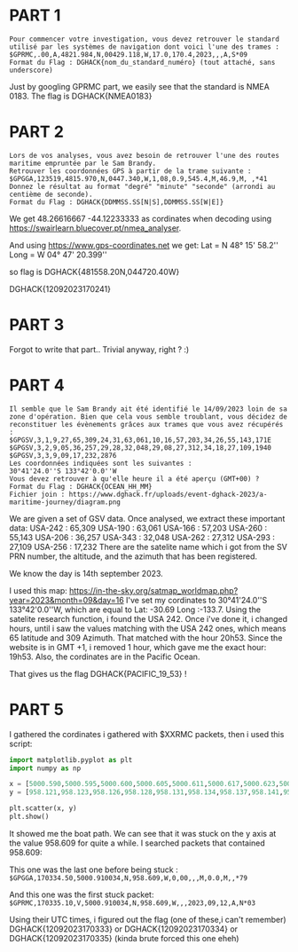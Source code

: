 # PART 1

```
Pour commencer votre investigation, vous devez retrouver le standard utilisé par les systèmes de navigation dont voici l'une des trames :
$GPRMC,.00,A,4821.984,N,00429.118,W,17.0,170.4,2023,,,A,S*09
Format du Flag : DGHACK{nom_du_standard_numéro} (tout attaché, sans underscore)
```

Just by googling GPRMC part, we easily see that the standard is NMEA 0183. The flag is DGHACK{NMEA0183}

# PART 2

```
Lors de vos analyses, vous avez besoin de retrouver l'une des routes maritime empruntée par le Sam Brandy.
Retrouver les coordonnées GPS à partir de la trame suivante :
$GPGGA,123519,4815.970,N,0447.340,W,1,08,0.9,545.4,M,46.9,M, ,*41
Donnez le résultat au format "degré" "minute" "seconde" (arrondi au centième de seconde).
Format du Flag : DGHACK{DDMMSS.SS[N|S],DDMMSS.SS[W|E]}
```

We get 48.26616667 -44.12233333 as cordinates when decoding using https://swairlearn.bluecover.pt/nmea_analyser.

And using https://www.gps-coordinates.net we get:
Lat = N 48° 15' 58.2''
Long = W 04° 47' 20.399''

so flag is DGHACK{481558.20N,044720.40W}

DGHACK{12092023170241}

# PART 3

Forgot to write that part.. Trivial anyway, right ? :)

# PART 4

```
Il semble que le Sam Brandy ait été identifié le 14/09/2023 loin de sa zone d'opération. Bien que cela vous semble troublant, vous décidez de reconstituer les évènements grâces aux trames que vous avez récupérés :
$GPGSV,3,1,9,27,65,309,24,31,63,061,10,16,57,203,34,26,55,143,171E $GPGSV,3,2,9,05,36,257,29,28,32,048,29,08,27,312,34,18,27,109,1940
$GPGSV,3,3,9,09,17,232,2876
Les coordonnées indiquées sont les suivantes :
30°41'24.0''S 133°42'0.0''W
Vous devez retrouver à qu'elle heure il a été aperçu (GMT+00) ?
Format du Flag : DGHACK{OCEAN_HH_MM}
Fichier join : https://www.dghack.fr/uploads/event-dghack-2023/a-maritime-journey/diagram.png
```
We are given a set of GSV data.
Once analysed, we extract these important data:
USA-242 : 65,309
USA-190 : 63,061
USA-166 : 57,203
USA-260 : 55,143
USA-206 : 36,257
USA-343 : 32,048
USA-262 : 27,312
USA-293 : 27,109
USA-256 : 17,232
There are the satelite name which i got from the SV PRN number, the altitude, and the azimuth that has been registered.

We know the day is 14th september 2023.

I used this map:
https://in-the-sky.org/satmap_worldmap.php?year=2023&month=09&day=16
I've set my cordinates to 30°41'24.0''S 133°42'0.0''W, which are equal to Lat: -30.69 Long :-133.7.
Using the satelite research function, i found the USA 242.
Once i've done it, i changed hours, until i saw the values matching with the USA 242 ones, which means 65 latitude and 309 Azimuth.
That matched with the hour 20h53. Since the website is in GMT +1, i removed 1 hour, which gave me the exact hour: 19h53.
Also, the cordinates are in the Pacific Ocean.

That gives us the flag DGHACK{PACIFIC_19_53} !

# PART 5

I gathered the cordinates i gathered with $XXRMC packets, then i used this script:

```python
import matplotlib.pyplot as plt
import numpy as np

x = [5000.590,5000.595,5000.600,5000.605,5000.611,5000.617,5000.623,5000.628,5000.634,5000.639,5000.645,5000.651,5000.657,5000.662,5000.667,5000.673,5000.678,5000.683,5000.688,5000.693,5000.697,5000.699,5000.699,5000.699,5000.699,5000.715,5000.719,5000.722,5000.724,5000.726,5000.728,5000.729,5000.730,5000.729,5000.729,5000.572,5000.576,5000.580,5000.585,5000.590,5000.595,5000.600,5000.605,5000.611,5000.617,5000.623,5000.628,5000.634,5000.639,5000.645,5000.651,5000.657,5000.662,5000.667,5000.673,5000.678,5000.683,5000.688,5000.693,5000.697,5000.702,5000.705,5000.709,5000.712,5000.715,5000.719,5000.722,5000.724,5000.726,5000.728,5000.729,5000.730,5000.731,5000.731,5000.731,5000.731,5000.731,5000.731,5000.731,5000.732,5000.733,5000.735,5000.737,5000.739,5000.742,5000.745,5000.749,5000.754,5000.758,5000.763,5000.769,5000.775,5000.781,5000.787,5000.794,5000.800,5000.807,5000.814,5000.821,5000.827,5000.834,5000.841,5000.849,5000.856,5000.863,5000.870,5000.878,5000.885,5000.892,5000.899,5000.906,5000.914,5000.910,5000.910,5000.910,5000.910,5000.910,5000.910,5000.910,5000.910,5000.910,5000.910,5000.910,5000.910,5000.910,5000.910,5000.910,5000.910,5000.910,5000.910,5000.910,5000.910,5000.910,5000.910,5000.910,5000.910,5000.910,5000.910,5000.910,5000.910,5000.910,5000.910,5000.910,5000.910,5001.073,5001.072,5001.072,5001.073,5001.076,5001.078,5001.081,5001.084,5001.088,5001.094,5001.100,5001.109,5001.120,5001.132,5001.144,5001.157,5001.170,5001.182,5001.194,5001.205,5001.217,5001.228,5001.239,5001.249,5001.259,5001.269,5001.279,5001.289,5001.298,5001.306,5001.314,5001.322,5001.330,5001.339,5001.347,5001.355,5001.363,5001.372,5001.384,5001.396,5001.409,5001.421,5001.432,5001.444,5001.455,5001.466,5001.477,5001.486,5001.491,5001.493,5001.493,5001.494,5001.495,5001.497,5001.498,5001.499,5001.501,5001.503,5001.504,5001.506,5001.507,5001.508,5001.509,5001.509,5001.509,5001.508,5001.507,5001.506,5001.505,5001.504,5001.503,5001.504,5001.506,5001.508,5001.510,5001.512,5001.514,5001.517,5001.520,5001.523,5001.527,5001.530,5001.530,5001.530,5001.530,5001.530,5001.530,5001.530,5001.530,5001.530,5001.530,5001.530,5001.530,5001.530,5001.530,5001.530,5001.530,5001.530,5001.530,5001.530,5001.530,5001.530,5001.530,5001.530,5001.530,5001.530,5001.530,5001.530,5001.530,5001.530,5001.530,5001.530,5001.530,5001.530,5001.530,5001.530,5001.530,5001.530,5001.530,5001.530,5001.530,5001.530,5001.530,5001.530,5001.530,5001.530,5001.530,5001.530,5001.530,5001.530,5001.530,5001.530,5001.530,5001.530,5001.530,5001.530,5001.530,5001.530,5001.530,5001.530,5001.530,5001.994,5002.001,5002.007,5002.014,5002.020,5002.027,5002.033,5002.040,5002.047,5002.053,5002.059,5002.066,5002.073,5002.080,5002.086,5002.093,5002.100,5002.107,5002.113,5002.120,5002.127,5002.133,5002.141,5002.148,5002.154,5002.160,5002.167,5002.174,5002.181,5002.187,5002.194,5002.200,5002.207,5002.214,5002.221,5002.227,5002.234,5002.240,5002.247,5002.254,5002.260,5002.267,5002.273,5002.280,5002.286,5002.293,5002.299,5002.306,5002.312,5002.319,5002.325,5002.332,5002.338,5002.344,5002.350,5002.357,5002.363,5002.369,5002.376,5002.382,5002.389,5002.395,5002.401,5002.407,5002.414,5002.420,5002.426,5002.432,5002.438,5002.444,5002.451,5002.457,5002.463,5002.469,5002.475,5002.482,5002.488,5002.494,5002.500,5002.506,5002.512,5002.519,5002.525,5002.531,5002.537,5002.543,5002.550,5002.556,5002.562,5002.568,5002.574,5002.580,5002.586,5002.592,5002.598,5002.604,5002.610,5002.616,5002.623,5002.628,5002.634,5002.640,5002.647,5002.653,5002.658,5002.664,5002.671,5002.677,5002.683,5002.688,5002.694,5002.700,5002.707,5002.713,5002.719,5002.725]
y = [958.121,958.123,958.126,958.128,958.131,958.134,958.137,958.141,958.146,958.151,958.156,958.161,958.167,958.174,958.181,958.187,958.195,958.203,958.211,958.220,958.229,958.234,958.234,958.234,958.234,958.278,958.288,958.298,958.309,958.320,958.331,958.342,958.353,958.348,958.348,958.115,958.116,958.118,958.120,958.121,958.123,958.126,958.128,958.131,958.134,958.137,958.141,958.146,958.151,958.156,958.161,958.167,958.174,958.181,958.187,958.195,958.203,958.211,958.220,958.229,958.238,958.247,958.257,958.267,958.278,958.288,958.298,958.309,958.320,958.331,958.342,958.353,958.364,958.376,958.387,958.399,958.410,958.421,958.433,958.444,958.455,958.466,958.477,958.488,958.498,958.509,958.519,958.528,958.537,958.545,958.553,958.560,958.566,958.572,958.578,958.583,958.588,958.592,958.596,958.600,958.603,958.606,958.608,958.610,958.612,958.613,958.613,958.613,958.613,958.612,958.610,958.608,958.609,958.609,958.609,958.609,958.609,958.609,958.609,958.609,958.609,958.609,958.609,958.609,958.609,958.609,958.609,958.609,958.609,958.609,958.609,958.609,958.609,958.609,958.609,958.609,958.609,958.609,958.609,958.609,958.609,958.609,958.609,958.609,958.327,958.309,958.290,958.271,958.252,958.233,958.213,958.194,958.176,958.158,958.141,958.127,958.116,958.108,958.103,958.100,958.100,958.103,958.109,958.117,958.126,958.136,958.146,958.157,958.169,958.181,958.193,958.205,958.219,958.235,958.251,958.267,958.282,958.297,958.313,958.328,958.344,958.357,958.366,958.370,958.367,958.360,958.351,958.341,958.333,958.324,958.314,958.299,958.280,958.260,958.240,958.221,958.201,958.182,958.162,958.142,958.123,958.103,958.083,958.063,958.043,958.023,958.004,957.984,957.964,957.945,957.925,957.905,957.885,957.865,957.845,957.826,957.806,957.787,957.767,957.748,957.729,957.709,957.690,957.671,957.652,957.634,957.642,957.642,957.642,957.642,957.642,957.642,957.642,957.642,957.642,957.642,957.642,957.642,957.642,957.642,957.642,957.642,957.642,957.642,957.642,957.642,957.642,957.642,957.642,957.642,957.642,957.642,957.642,957.642,957.642,957.642,957.642,957.642,957.642,957.642,957.642,957.642,957.642,957.642,957.642,957.642,957.642,957.642,957.642,957.642,957.642,957.642,957.642,957.642,957.642,957.642,957.642,957.642,957.642,957.642,957.642,957.642,957.642,957.642,957.642,956.441,956.424,956.407,956.389,956.372,956.355,956.338,956.321,956.304,956.287,956.270,956.253,956.236,956.220,956.203,956.186,956.169,956.153,956.137,956.120,956.103,956.086,956.069,956.052,956.036,956.019,956.003,955.986,955.969,955.952,955.935,955.918,955.901,955.885,955.868,955.851,955.834,955.817,955.800,955.784,955.766,955.750,955.733,955.717,955.700,955.683,955.666,955.649,955.632,955.614,955.597,955.580,955.562,955.545,955.529,955.512,955.495,955.477,955.460,955.443,955.426,955.408,955.391,955.374,955.357,955.340,955.323,955.306,955.289,955.272,955.254,955.237,955.219,955.202,955.185,955.168,955.150,955.133,955.116,955.098,955.081,955.064,955.047,955.029,955.012,954.995,954.978,954.960,954.943,954.925,954.907,954.890,954.873,954.855,954.838,954.820,954.803,954.786,954.768,954.750,954.732,954.715,954.698,954.680,954.663,954.645,954.628,954.610,954.593,954.576,954.559,954.541,954.524,954.506,954.489,954.471]

plt.scatter(x, y)
plt.show()
```
It showed me the boat path. We can see that it was stuck on the y axis at the value 958.609 for quite a while.
I searched packets that contained 958.609:

This one was the last one before being stuck :
```$GPGGA,170334.50,5000.910034,N,958.609,W,0,00,,,M,0.0,M,,*79```

And this one was the first stuck packet:
```$GPRMC,170335.10,V,5000.910034,N,958.609,W,,,2023,09,12,A,N*03```


Using their UTC times, i figured out the flag (one of these,i can't remember)
DGHACK{12092023170333} or DGHACK{12092023170334} or DGHACK{12092023170335} (kinda brute forced this one eheh)
